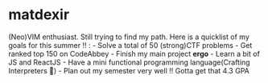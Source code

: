 # matdexir

(Neo)VIM enthusiast.
Still trying to find my path.
Here is a quicklist of my goals for this summer :bangbang: :
    - Solve a total of 50 (strong)CTF problems
    - Get ranked top 150 on CodeAbbey
    - Finish my main project __ergo__
    - Learn a bit of JS and ReactJS
    - Have a mini functional programming language(Crafting Interpreters :eyes:)
    - Plan out my semester very well :bangbang: Gotta get that 4.3 GPA
